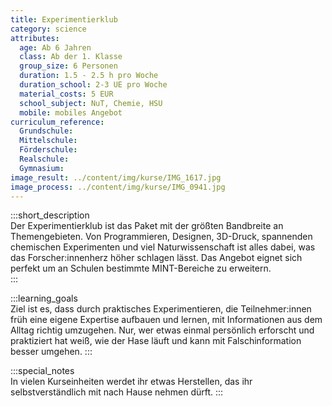 ```yaml
---
title: Experimentierklub
category: science
attributes:
  age: Ab 6 Jahren
  class: Ab der 1. Klasse
  group_size: 6 Personen
  duration: 1.5 - 2.5 h pro Woche
  duration_school: 2-3 UE pro Woche
  material_costs: 5 EUR
  school_subject: NuT, Chemie, HSU
  mobile: mobiles Angebot
curriculum_reference:
  Grundschule:  
  Mittelschule:
  Förderschule:
  Realschule:
  Gymnasium:
image_result: ../content/img/kurse/IMG_1617.jpg
image_process: ../content/img/kurse/IMG_0941.jpg
---
```

:::short_description  
Der Experimentierklub ist das Paket mit der größten Bandbreite an Themengebieten. Von Programmieren, Designen, 3D-Druck, spannenden chemischen Experimenten und viel Naturwissenschaft ist alles dabei, was das Forscher:innenherz höher schlagen lässt. Das Angebot eignet sich perfekt um an Schulen bestimmte MINT-Bereiche zu erweitern.   
:::

:::learning_goals  
Ziel ist es, dass durch praktisches Experimentieren, die Teilnehmer:innen früh eine eigene Expertise aufbauen und lernen, mit Informationen aus dem Alltag richtig umzugehen. Nur, wer etwas einmal persönlich erforscht und praktiziert hat weiß, wie der Hase läuft und kann mit Falschinformation besser umgehen.
:::

:::special_notes  
In vielen Kurseinheiten werdet ihr etwas Herstellen, das ihr selbstverständlich mit nach Hause nehmen dürft.
:::
